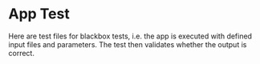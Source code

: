# App Test

Here are test files for blackbox tests, i.e. the app is executed with defined input files and parameters. The test then validates whether the output is correct.

